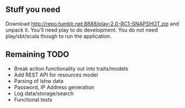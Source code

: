 ## Stuff you need

Download http://repo.tumblr.net:8888/play-2.0-RC1-SNAPSHOT.zip and unpack it.
You'll need play to do development. You do not need play/sbt/scala though to
run the application.

## Remaining TODO

 * Break action functionality out into traits/models
 * Add REST API for resources model
 * Parsing of lshw data
 * Password, IP Address generation
 * Log data/storage/search
 * Functional tests
